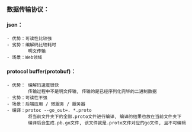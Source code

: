 ### 数据传输协议：
#### json：
	- 优势：可读性比较强
	- 劣势：编解码比较耗时
		  	明文传输
	- 场景：Web领域
#### protocol buffer(protobuf)：
	- 优势： 编解码速度很快
		  	传输过程中不是明文传输, 传输的是已经序列化完毕的二进制数据
	- 劣势：可读性不强
	- 场景：后端应用 / 微服务 / 服务器
	- 编译：protoc --go_out=. *.proto
		  	将当前文件夹下的全部.proto文件进行编译, 编译的结果也放在当前文件夹下
			编译后会生成.pb.go文件, 该文件就是.proto文件对应的go文件, 且不可编辑

